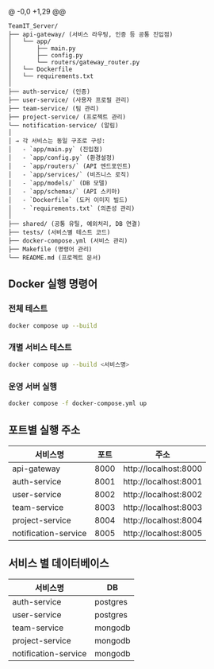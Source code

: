 @ -0,0 +1,29 @@
```
TeamIT_Server/
├── api-gateway/ (서비스 라우팅, 인증 등 공통 진입점)
│   └── app/
│       ├── main.py
│       ├── config.py
│       └── routers/gateway_router.py
│   └── Dockerfile
│   └── requirements.txt
│
├── auth-service/ (인증)
├── user-service/ (사용자 프로필 관리)
├── team-service/ (팀 관리)
├── project-service/ (프로젝트 관리)
└── notification-service/ (알림)
│
│ → 각 서비스는 동일 구조로 구성:
│   - `app/main.py` (진입점)
│   - `app/config.py` (환경설정)
│   - `app/routers/` (API 엔드포인트)
│   - `app/services/` (비즈니스 로직)
│   - `app/models/` (DB 모델)
│   - `app/schemas/` (API 스키마)
│   - `Dockerfile` (도커 이미지 빌드)
│   - `requirements.txt` (의존성 관리)
│
├── shared/ (공통 유틸, 예외처리, DB 연결)
├── tests/ (서비스별 테스트 코드)
├── docker-compose.yml (서비스 관리)
├── Makefile (명령어 관리)
└── README.md (프로젝트 문서)
```


## Docker 실행 명령어

### 전체 테스트 
```bash
docker compose up --build
```

### 개별 서비스 테스트
```bash
docker compose up --build <서비스명>
```

### 운영 서버 실행
```bash
docker compose -f docker-compose.yml up
```

## 포트별 실행 주소
| 서비스명            | 포트  | 주소                          |
|---------------------|-------|-------------------------------|
| api-gateway         | 8000  | http://localhost:8000         |
| auth-service        | 8001  | http://localhost:8001         |
| user-service        | 8002  | http://localhost:8002         |
| team-service        | 8003  | http://localhost:8003         |
| project-service     | 8004  | http://localhost:8004         |
| notification-service | 8005  | http://localhost:8005         |

## 서비스 별 데이터베이스
| 서비스명            | DB       | 
|---------------------|----------|
| auth-service        | postgres |
| user-service        | postgres |
| team-service        | mongodb  |
| project-service     | mongodb  |
| notification-service | mongodb  |


